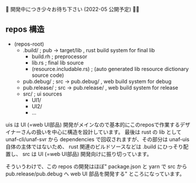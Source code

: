 🚧 開発中につき少々お待ち下さい (2022-05 公開予定) 👩‍💻

## repos 構造

- (repos-root)
  - .build/                    ; pub -> target/lib   , rust build system for final lib
    * build.rh                 ; preprocessor
    * lib.rs                   ; final lib source
    * (resource.includable.rs) ; (auto generated lib resource dictionary source code)
  - pub.debug/                 ; src -> pub.debug/   , web build system for debug
  - pub.release/               ; src -> pub.release/ , web build system for release
  - src/                       ; ui sources
    - UI1/
    - UI2/
    - ...

uis は UI (=web UI部品) 開発がメインなので基本的にこのreposで作業するデザイナーさんの扱いを中心に構造を設計しています。
最後は rust の lib として unaf-cli/unaf-svr から dependencies で回収されますが、その部分は unaf-uis 自体の主体ではないため、
rust 関連のビルドソースなどは .build にひっそり配置し、 src は UI (=web UI部品) 開発向けに振り切っています。

そういうわけで、この repos の開発はほぼ" package.json と yarn で src から pub.release/pub.debug へ web UI 部品を開発する"
ところになっています。
